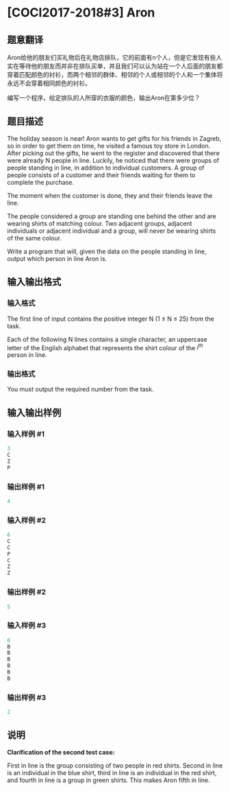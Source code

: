 # [COCI2017-2018#3] Aron

## 题意翻译

Aron给他的朋友们买礼物后在礼物店排队，它的前面有n个人，但是它发现有些人实在等待他的朋友而并非在排队买单，并且我们可以认为站在一个人后面的朋友都穿着匹配颜色的衬衫，而两个相邻的群体、相邻的个人或相邻的个人和一个集体将永远不会穿着相同颜色的衬衫。

编写一个程序，给定排队的人所穿的衣服的颜色，输出Aron在第多少位？

## 题目描述

The holiday season is near! Aron wants to get gifts for his friends in Zagreb, so in order to get them on time, he visited a famous toy store in London. After picking out the gifts, he went to the register and discovered that there were already N people in line. Luckily, he noticed that there were groups of people standing in line, in addition to individual customers. A group of people consists of a customer and their friends waiting for them to complete the purchase.

The moment when the customer is done, they and their friends leave the line.

The people considered a group are standing one behind the other and are wearing shirts of matching colour. Two adjacent groups, adjacent individuals or adjacent individual and a group, will never be wearing shirts of the same colour.

Write a program that will, given the data on the people standing in line, output which person in line Aron is.

## 输入输出格式

### 输入格式

The first line of input contains the positive integer N (1 ≤ N ≤ 25) from the task.

Each of the following N lines contains a single character, an uppercase letter of the English alphabet that represents the shirt colour of the $i^{th}$ person in line.

### 输出格式

You must output the required number from the task.

## 输入输出样例

### 输入样例 #1

```cpp
3
C
Z
P

```
### 输出样例 #1

```cpp
4
```


### 输入样例 #2

```cpp
6
C
C
P
C
Z
Z
```


### 输出样例 #2

```cpp
5
```


### 输入样例 #3

```cpp
6
B
B
B
B
B
B
```


### 输出样例 #3

```cpp
2
```


## 说明

**Clarification​ ​of​ ​the​ ​second​ ​test​ ​case:**

First in line is the group consisting of two people in red shirts. Second in line is an individual in the blue shirt, third in line is an individual in the red shirt, and fourth in line is a group in green shirts. This makes Aron fifth in line.

